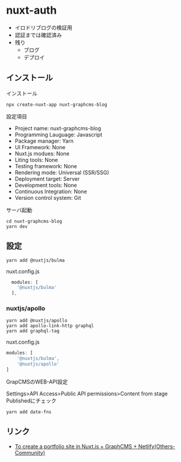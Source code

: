 # nuxt-auth

* イロドリブログの検証用
* 認証までは確認済み
* 残り
  * ブログ
  * デプロイ

## インストール

インストール

```shell
npx create-nuxt-app nuxt-graphcms-blog
```

設定項目

* Project name: nuxt-graphcms-blog
* Programming Lauguage: Javascript
* Package manager: Yarn
* UI Framework: None
* Nuxt.js modues: None
* Liting tools: None
* Testing framework: None
* Rendering mode: Universal (SSR/SSG)
* Deployment target: Server
* Development tools: None
* Continuous Integration: None
* Version control system: Git

サーバ起動

```shell
cd nuxt-graphcms-blog
yarn dev
```

## 設定

```shell
yarn add @nuxtjs/bulma
```

nuxt.config.js

```js
  modules: [
    '@nuxtjs/bulma'
  ],
```

### nuxtjs/apollo

```shell
yarn add @nuxtjs/apollo
yarn add apollo-link-http graphql
yarn add graphql-tag
```

nuxt.config.js

```js
modules: [
    '@nuxtjs/bulma',
    '@nuxtjs/apollo'
]
```

GrapCMSのWEB-API設定

Settings>API Access>Public API permissions>Content from stage Publishedにチェック

```shell
yarn add date-fns
```

## リンク

* [To create a portfolio site in Nuxt\.js \+ GraphCMS \+ Netlify\(Others\-Community\)](https://titanwolf.org/Network/Articles/Article?AID=f4225949-a8f0-4557-804a-2e15540a3f51#gsc.tab=0)
